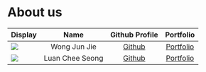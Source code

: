 # About us

 Display                                             |     Name     |             Github Profile             |              Portfolio              
-----------------------------------------------------|:------------:|:--------------------------------------:|:-----------------------------------:
![](https://via.placeholder.com/100.png?text=Photo) | Wong Jun Jie | [Github](https://github.com/wjunjie01) | [Portfolio](docs/team/wjunjie01.md) 
![](https://via.placeholder.com/100.png?text=Photo) | Luan Chee Seong | [Github](https://github.com/cheeseong2001) | [Portfolio](docs/team/johndoe.md)
